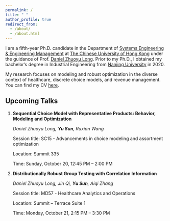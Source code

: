 ```yaml
---
permalink: /
title: " "
author_profile: true
redirect_from: 
  - /about/
  - /about.html
---
```


I am a fifth-year Ph.D. candidate in the Department of [Systems Engineering & Engineering Management](https://www.se.cuhk.edu.hk/) at [The Chinese University of Hong Kong](https://www.cuhk.edu.hk/english/index.html) under the guidance of Prof. [Daniel Zhuoyu Long](https://www1.se.cuhk.edu.hk/~zylong/). 
Prior to my Ph.D., I obtained my bachelor’s degree in Industrial Engineering from [Nanjing University](https://www.nju.edu.cn/en/) in 2020.

My research focuses on modeling and robust optimization in the diverse context of healthcare, discrete choice models, and revenue management. You can find my CV [here](../assets/Curriculum_Vitae.pdf).


Upcoming Talks
-
1. **Sequential Choice Model with Representative Products: Behavior, Modeling and Optimization**

   _Daniel Zhuoyu Long, **Yu Sun**, Ruxian Wang_

   Session title: SC15 - Advancements in choice modeling and assortment optimization

   Location: Summit 335

   Time: Sunday, October 20, 12:45 PM – 2:00 PM

3. **Distributionally Robust Group Testing with Correlation Information**

   _Daniel Zhuoyu Long, Jin Qi, **Yu Sun**, Aiqi Zhang_

   Session title: MD57 - Healthcare Analytics and Operations

   Location: Summit – Terrace Suite 1

   Time: Monday, October 21, 2:15 PM – 3:30 PM
